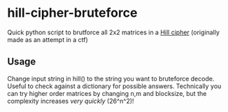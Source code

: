 # hill-cipher-bruteforce
Quick python script to brutforce all 2x2 matrices in a [Hill cipher](https://en.wikipedia.org/wiki/Hill_cipher) (originally made as an attempt in a ctf)

## Usage
Change input string in hill() to the string you want to bruteforce decode. Useful to check against a dictionary for possible answers. Technically you can try higher order matrices by changing n,m and blocksize, but the complexity increases *very quickly* (26^n^2)!
